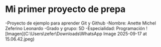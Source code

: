 # Mi primer proyecto de prepa
-Proyecto de ejemplo para aprender Git y Github
-Nombre: Anette Michel Zeferino Leonardo
-Grado y grupo: 5D
-Especialidad: Programación
![Imagen](C:\Users\zefer\Downloads\WhatsApp Image 2025-09-17 at 15.06.42.jpeg) 
